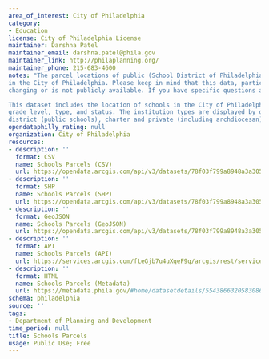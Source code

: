 ```yaml
---
area_of_interest: City of Philadelphia
category:
- Education
license: City of Philadelphia License
maintainer: Darshna Patel
maintainer_email: darshna.patel@phila.gov
maintainer_link: http://philaplanning.org/
maintainer_phone: 215-683-4600
notes: "The parcel locations of public (School District of Philadelphia), charter, private and archdiocesan schools
in the City of Philadelphia. Please keep in mind that this data, particularly with regards to enrollment, is constantly
changing or is not publicly available. If you have specific questions about a school, please contact that facility directly.

This dataset includes the location of schools in the City of Philadelphia with attribute information for address, 
grade level, type, and status. The institution types are displayed by default using the following subtypes: 
district (public schools), charter and private (including archdiocesan). There is also a point layer of [Schools](https://opendataphilly.org/datasets/schools/) available."
opendataphilly_rating: null
organization: City of Philadelphia
resources:
- description: ''
  format: CSV
  name: Schools Parcels (CSV)
  url: https://opendata.arcgis.com/api/v3/datasets/78f03f799a8948a3a305f5886dc25d8a_0/downloads/data?format=csv&spatialRefId=4326&where=1%3D1
- description: ''
  format: SHP
  name: Schools Parcels (SHP)
  url: https://opendata.arcgis.com/api/v3/datasets/78f03f799a8948a3a305f5886dc25d8a_0/downloads/data?format=shp&spatialRefId=4326&where=1%3D1
- description: ''
  format: GeoJSON
  name: Schools Parcels (GeoJSON)
  url: https://opendata.arcgis.com/api/v3/datasets/78f03f799a8948a3a305f5886dc25d8a_0/downloads/data?format=geojson&spatialRefId=4326&where=1%3D1
- description: ''
  format: API
  name: Schools Parcels (API)
  url: https://services.arcgis.com/fLeGjb7u4uXqeF9q/arcgis/rest/services/Schools_Parcels/FeatureServer/0/query?outFields=*&where=1%3D1
- description: ''
  format: HTML
  name: Schools Parcels (Metadata)
  url: https://metadata.phila.gov/#home/datasetdetails/5543866320583086178c4ef1/representationdetails/6446a22a1d2543002851798d/
schema: philadelphia
source: ''
tags:
- Department of Planning and Development
time_period: null
title: Schools Parcels
usage: Public Use; Free
---
```


